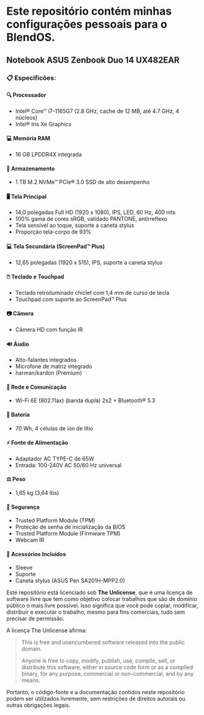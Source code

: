 # Este repositório contém minhas configurações pessoais para o BlendOS.
## Notebook ASUS Zenbook Duo 14 UX482EAR

### 📋 Especificões:

#### 🔍 Processador
- Intel® Core™ i7-1165G7 (2.8 GHz, cache de 12 MB, até 4.7 GHz, 4 núcleos)
- Intel® Iris Xe Graphics
  
#### 💻 Memória RAM
- 16 GB LPDDR4X integrada

#### 💾 Armazenamento
- 1 TB M.2 NVMe™ PCIe® 3.0 SSD de alto desempenho

#### 🖥️ Tela Principal  
- 14,0 polegadas Full HD (1920 x 1080), IPS, LED, 60 Hz, 400 nits
- 100% gama de cores sRGB, validado PANTONE, antirreflexo
- Tela sensível ao toque, suporte a caneta stylus
- Proporção tela-corpo de 93%

#### 💻 Tela Secundária (ScreenPad™ Plus)
- 12,65 polegadas (1920 x 515), IPS, suporte a caneta stylus

#### 🖱️ Teclado e Touchpad
- Teclado retroiluminado chiclet com 1,4 mm de curso de tecla
- Touchpad com suporte ao ScreenPad™ Plus

#### 📷 Câmera
- Câmera HD com função IR

#### 🔊 Áudio  
- Alto-falantes integrados
- Microfone de matriz integrado
- harman/kardon (Premium) 

#### 📶 Rede e Comunicação
- Wi-Fi 6E (802.11ax) (banda dupla) 2x2 + Bluetooth® 5.3

#### 🔋 Bateria
- 70 Wh, 4 células de íon de lítio

#### ⚡ Fonte de Alimentação
- Adaptador AC TYPE-C de 65W
- Entrada: 100-240V AC 50/60 Hz universal

#### ⚖️ Peso
- 1,65 kg (3,64 lbs)

#### 🧲 Segurança
- Trusted Platform Module (TPM)
- Proteção de senha de inicialização da BIOS
- Trusted Platform Module (Firmware TPM)
- Webcam IR

#### 🎒 Acessórios Incluídos
- Sleeve
- Suporte
- Caneta stylus (ASUS Pen SA201H-MPP2.0)

Este repositório está licenciado sob **The Unlicense**, que é uma licença de software livre que tem como objetivo colocar trabalhos que são de domínio público o mais livre possível. Isso significa que você pode copiar, modificar, distribuir e executar o trabalho, mesmo para fins comerciais, tudo sem precisar de permissão.

A licença The Unlicense afirma:

> This is free and unencumbered software released into the public domain.
>
> Anyone is free to copy, modify, publish, use, compile, sell, or distribute this software, either in source code form or as a compiled binary, for any purpose, commercial or non-commercial, and by any means.

Portanto, o código-fonte e a documentação contidos neste repositório podem ser utilizados livremente, sem restrições de direitos autorais ou outras obrigações legais.

